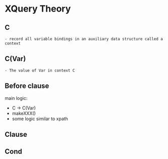 # XQuery Theory
## C
	- record all variable bindings in an auxiliary data structure called a context
## C(Var)
	- The value of Var in context C
## Before clause
main logic:
- C -> C(Var)
- makeXXX()
- some logic similar to xpath

## Clause

## Cond

